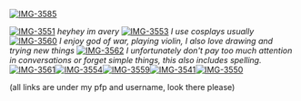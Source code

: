 <a href="https://imgbb.com/"><img src="https://i.ibb.co/dMFX4wp/IMG-3585.jpg" alt="IMG-3585" border="0"></a>

<a href="https://imgbb.com/"><img src="https://i.ibb.co/vJhhqkz/IMG-3551.gif" alt="IMG-3551" border="0"></a> *heyhey im avery*
<a href="https://imgbb.com/"><img src="https://i.ibb.co/4jMwfRB/IMG-3553.gif" alt="IMG-3553" border="0"></a> *I use cosplays usually* <a href="https://imgbb.com/"><img src="https://i.ibb.co/CnRRbxW/IMG-3560.gif" alt="IMG-3560" border="0"></a> *I enjoy god of war, playing violin, I also love drawing and trying new things* <a href="https://imgbb.com/"><img src="https://i.ibb.co/4PDZsc5/IMG-3562.gif" alt="IMG-3562" border="0"></a> *I unfortunately don't pay too much attention in conversations or forget simple things, this also includes spelling.*<a href="https://imgbb.com/"><img src="https://i.ibb.co/vDSfTJV/IMG-3561.gif" alt="IMG-3561" border="0"></a><a href="https://imgbb.com/"><img src="https://i.ibb.co/3YXWb0c/IMG-3554.gif" alt="IMG-3554" border="0"></a><a href="https://imgbb.com/"><a href="https://imgbb.com/"><img src="https://i.ibb.co/6tvNC90/IMG-3559.gif" alt="IMG-3559" border="0"></a><a href="https://imgbb.com/"><img src="https://i.ibb.co/3pf3bX1/IMG-3541.gif" alt="IMG-3541" border="0"></a><a href="https://imgbb.com/"><img src="https://i.ibb.co/GPF2Cmh/IMG-3550.gif" alt="IMG-3550" border="0"></a> 

(all links are under my pfp and username, look there please)
